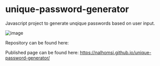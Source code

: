 # unique-password-generator

Javascript project to generate unqique passwords based on user input.

![image](https://user-images.githubusercontent.com/80538653/119270663-c868d200-bbcb-11eb-96d1-5d6c84d70c47.png)

Repository can be found here:

Published page can be found here: https://nalhomsi.github.io/unique-password-generator/
